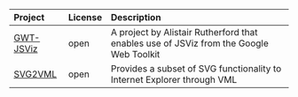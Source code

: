 | **Project** | **License** | **Description** |
|:------------|:------------|:----------------|
| [GWT-JSViz](http://code.google.com/p/gwt-jsviz/) | open        | A project by Alistair Rutherford that enables use of JSViz from the Google Web Toolkit |
| [SVG2VML ](http://code.google.com/p/svg2vml/) | open        | Provides a subset of SVG functionality to Internet Explorer through VML |